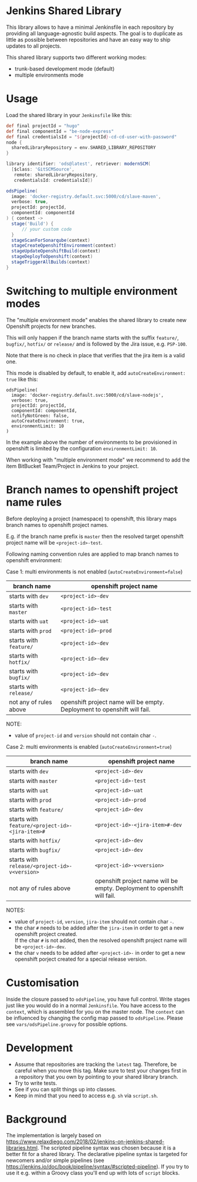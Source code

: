 # Jenkins Shared Library

This library allows to have a minimal Jenkinsfile in each repository by providing all language-agnostic build aspects. The goal is to duplicate as little as possible between repositories and have an easy way to ship updates to all projects.

This shared library supports two different working modes: 
* trunk-based development mode (default) 
* multiple environments mode

# Usage

Load the shared library in your `Jenkinsfile` like this:
```groovy
def final projectId = "hugo"
def final componentId = "be-node-express"
def final credentialsId = "${projectId}-cd-cd-user-with-password"
node {
  sharedLibraryRepository = env.SHARED_LIBRARY_REPOSITORY
}

library identifier: 'ods@latest', retriever: modernSCM(
  [$class: 'GitSCMSource',
   remote: sharedLibraryRepository,
   credentialsId: credentialsId])

odsPipeline(
  image: 'docker-registry.default.svc:5000/cd/slave-maven',
  verbose: true,
  projectId: projectId,
  componentId: componentId
) { context ->
  stage('Build') {
      // your custom code
  }
  stageScanForSonarqube(context)
  stageCreateOpenshiftEnvironment(context)
  stageUpdateOpenshiftBuild(context)
  stageDeployToOpenshift(context)
  stageTriggerAllBuilds(context)
}
```

# Switching to multiple environment modes

The "multiple environment mode" enables the shared library to create new Openshift projects for new branches.

This will only happen if the branch name starts with the suffix `feature/`, `bugfix/`, `hotfix/` or `release/` and is followed by the Jira issue, e.g. `PSP-100`.

Note that there is no check in place that verifies that the jira item is a valid one.

This mode is disabled by default, to enable it, add `autoCreateEnvironment: true` like this:
```
odsPipeline(
  image: 'docker-registry.default.svc:5000/cd/slave-nodejs',
  verbose: true,
  projectId: projectId,
  componentId: componentId,
  notifyNotGreen: false,
  autoCreateEnvironment: true,
  environmentLimit: 10
)
```

In the example above the number of environments to be provisioned in openshift is limited by the configuration `environmentLimit: 10`.

When working with "multiple environment mode" we recommend to add the item BitBucket Team/Project in Jenkins to your project.  

# Branch names to openshift project name rules  

Before deploying a project (namespace) to openshift, this library maps branch names to openshift project names.    

E.g. if the branch name prefix is `master` then the resolved target openshift project name will be `<project-id>-test`.

Following naming convention rules are applied to map branch names to openshift environment:

Case 1: multi environments is not enabled (`autoCreateEnvironment=false`)  

| branch name | openshift project name |
| ----------- | ----------- |
| starts with `dev` |   `<project-id>-dev` |
| starts with `master`|     `<project-id>-test` |
| starts with `uat` |       `<project-id>-uat` |
| starts with `prod`| `<project-id>-prod` |
| starts with `feature/` |  `<project-id>-dev` |
| starts with `hotfix/` |  `<project-id>-dev` |
| starts with `bugfix/` |  `<project-id>-dev` |
| starts with `release/` | `<project-id>-dev` |
| not any of rules above  | openshift project name will be empty. Deployment to openshift will fail. |

NOTE:
- value of `project-id` and `version` should not contain char `-`.

Case 2: multi environments is enabled (`autoCreateEnvironment=true`)

| branch name | openshift project name |
| ----------- | ----------- |
| starts with `dev` |   `<project-id>-dev` |
| starts with `master`|     `<project-id>-test` |
| starts with `uat` |       `<project-id>-uat` |
| starts with `prod`| `<project-id>-prod` |
| starts with `feature/` |  `<project-id>-dev` |
| starts with `feature/<project-id>-<jira-item>#` | `<project-id>-<jira-item>#-dev` |
| starts with `hotfix/` |  `<project-id>-dev` |
| starts with `bugfix/` |  `<project-id>-dev` |
| starts with `release/<project-id>-v<version>` | `<project-id>-v<version>` |
| not any of rules above  | openshift project name will be empty. Deployment to openshift will fail. |

NOTES:
 
- value of `project-id`, `version`, `jira-item` should not contain char `-`.
- the char `#` needs to be added after the `jira-item` in order to get a new openshift project created.      
If the char `#` is not added, then the resolved openshift project name will be `<project-id>-dev`.  
- the char `v` needs to be added after `<project-id>-` in order to get a new openshift porject created for a special release version.

# Customisation

Inside the closure passed to `odsPipeline`, you have full control. Write stages just like you would do in a normal `Jenkinsfile`. You have access to the `context`, which is assembled for you on the master node. The `context` can be influenced by changing the config map passed to `odsPipeline`. Please see `vars/odsPipeline.groovy` for possible options.


# Development
* Assume that repositories are tracking the `latest` tag. Therefore, be careful when you move this tag. Make sure to test your changes first in a repository that you own by pointing to your shared library branch.
* Try to write tests.
* See if you can split things up into classes.
* Keep in mind that you need to access e.g. `sh` via `script.sh`.

# Background
The implementation is largely based on https://www.relaxdiego.com/2018/02/jenkins-on-jenkins-shared-libraries.html. The scripted pipeline syntax was chosen because it is a better fit for a shared library. The declarative pipeline syntax is targeted for newcomers and/or simple pipelines (see https://jenkins.io/doc/book/pipeline/syntax/#scripted-pipeline). If you try to use it e.g. within a Groovy class you'll end up with lots of `script` blocks.
